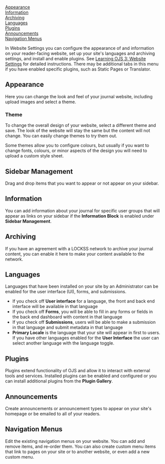 [Appearance](website-settings#appearance)  
[Information](website-settings#Information)  
[Archiving](website-settings#archiving)  
[Languages](website-settings#languages)  
[Plugins](website-settings#plugins)  
[Announcements](website-settings#announcements)  
[Navigation Menus](website-settings#navigation)  

In Website Settings you can configure the appearance of and information on your reader-facing website, set up your site's languages and archiving settings, and install and enable plugins. See [Learning OJS 3: Website Settings](https://docs.pkp.sfu.ca/learning-ojs/en/settings-website) for detailed instructions. There may be additional tabs in this menu if you have enabled specific plugins, such as Static Pages or Translator. 

## <a name="context"></a>Appearance
Here you can change the look and feel of your journal website, including upload images and select a theme. 

### <a name="context"></a>Theme
To change the overall design of your website, select a different theme and save. The look of the website will stay the same but the content will not change. You can easily change themes to try them out. 

Some themes allow you to configure colours, but usually if you want to change fonts, colours, or minor aspects of the design you will need to upload a custom style sheet.

## <a name="context"></a>Sidebar Management
Drag and drop items that you want to appear or not appear on your sidebar. 

## <a name="context"></a>Information
You can add information about your journal for specific user groups that will appear as links on your sidebar if the **Information Block** is enabled under **Sidebar Management**.

## <a name="context"></a>Archiving
If you have an agreement with a LOCKSS network to archive your journal content, you can enable it here to make your content available to the network. 

## <a name="context"></a>Languages
Languages that have been installed on your site by an Administrator can be enabled for the user interface (UI), forms, and submissions.
* If you check off **User interface** for a language, the front and back end interface will be available in that language
* If you check off **Forms**, you will be able to fill in any forms or fields in the back end dashboard with content in that language
* If you check off **Submissions**, users will be able to make a submission in that language and submit metadata in that language
* **Primary Locale** is the language that your site will appear in first to users. If you have other languages enabled for the **User Interface** the user can select another language with the language toggle.

## <a name="context"></a>Plugins
Plugins extend functionality of OJS and allow it to interact with external tools and services. Installed plugins can be enabled and configured or you can install additional plugins from the **Plugin Gallery**.

## <a name="context"></a>Announcements
Create announcements or announcement types to appear on your site's homepage or be emailed to all of your readers.

## <a name="context"></a>Navigation Menus
Edit the existing navigation menus on your website. You can add and remove items, and re-order them. You can also create custom menu items that link to pages on your site or to another website, or even add a new custom menu.
